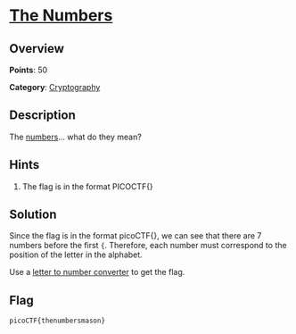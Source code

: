 # [The Numbers](https://play.picoctf.org/practice/challenge/68)

## Overview

**Points**: 50

**Category**: [Cryptography](../)

## Description

The [numbers](./the\_numbers.png)... what do they mean?

## Hints

1. The flag is in the format PICOCTF{}

## Solution

Since the flag is in the format picoCTF{}, we can see that there are 7 numbers before the first `{`. Therefore, each number must correspond to the position of the letter in the alphabet.

Use a [letter to number converter](https://www.boxentriq.com/code-breaking/numbers-to-letters) to get the flag.

## Flag

`picoCTF{thenumbersmason}`